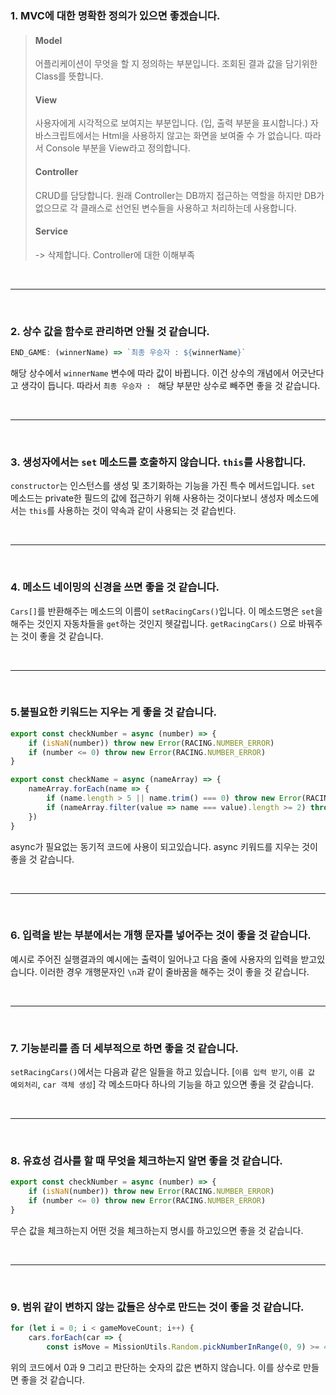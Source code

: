 ### 1. MVC에 대한 명확한 정의가 있으면 좋겠습니다.
> #### Model
>어플리케이션이 무엇을 할 지 정의하는 부분입니다. 조회된 결과 값을 담기위한 Class를 뜻합니다.
>
> #### View
> 사용자에게 시각적으로 보여지는 부분입니다. (입, 출력 부분을 표시합니다.) 자바스크립트에서는 Html을 사용하지 않고는 화면을 보여줄 수 가 없습니다. 따라서 Console 부분을 View라고 정의합니다. 
>
> #### Controller
> CRUD를 담당합니다. 원래 Controller는 DB까지 접근하는 역할을 하지만 DB가 없으므로 각 클래스로 선언된 변수들을 사용하고 처리하는데 사용합니다.
>
> #### Service
> -> 삭제합니다. Controller에 대한 이해부족

<br>

---

<br>

### 2. 상수 값을 함수로 관리하면 안될 것 같습니다.
```javascript
END_GAME: (winnerName) => `최종 우승자 : ${winnerName}`
```
해당 상수에서 ``winnerName`` 변수에 따라 값이 바뀝니다. 이건 상수의 개념에서 어긋난다고 생각이 듭니다. 따라서 ``최종 우승자 : `` 해당 부분만 상수로 빼주면 좋을 것 같습니다.

<br>

---

<br>

### 3. 생성자에서는 ```set``` 메소드를 호출하지 않습니다. ```this```를 사용합니다.
```constructor```는 인스턴스를 생성 및 초기화하는 기능을 가진 특수 메서드입니다. ```set``` 메소드는 private한 필드의 값에 접근하기 위해 사용하는 것이다보니 생성자 메소드에서는 ```this```를 사용하는 것이 약속과 같이 사용되는 것 같습빈다.

<br>

---

<br>


### 4. 메소드 네이밍의 신경을 쓰면 좋을 것 같습니다.
```Cars[]```를 반환해주는 메소드의 이름이 ```setRacingCars()```입니다. 이 메소드명은 ```set```을 해주는 것인지 자동차들을 ```get```하는 것인지 헷갈립니다. ```getRacingCars()``` 으로 바꿔주는 것이 좋을 것 같습니다.

<br>

---

<br>

### 5.불필요한 키워드는 지우는 게 좋을 것 같습니다.
```javascript
export const checkNumber = async (number) => {
    if (isNaN(number)) throw new Error(RACING.NUMBER_ERROR)
    if (number <= 0) throw new Error(RACING.NUMBER_ERROR)
}

export const checkName = async (nameArray) => {
    nameArray.forEach(name => {
        if (name.length > 5 || name.trim() === 0) throw new Error(RACING.NAMING_ERROR)
        if (nameArray.filter(value => name === value).length >= 2) throw new Error(RACING.NAMING_ERROR)
    })
}

```
async가 필요없는 동기적 코드에 사용이 되고있습니다. async 키워드를 지우는 것이 좋을 것 같습니다.

<br>

---

<br>

### 6. 입력을 받는 부분에서는 개행 문자를 넣어주는 것이 좋을 것 같습니다.
예시로 주어진 실행결과의 예시에는 출력이 일어나고 다음 줄에 사용자의 입력을 받고있습니다. 이러한 경우 개행문자인 ``\n``과 같이 줄바꿈을 해주는 것이 좋을 것 같습니다.

<br>

---

<br>

### 7. 기능분리를 좀 더 세부적으로 하면 좋을 것 같습니다.
```setRacingCars()```에서는 다음과 같은 일들을 하고 있습니다. [``이름 입력 받기``, ``이름 값 예외처리``, ``car 객체 생성``] 각 메소드마다 하나의 기능을 하고 있으면 좋을 것 같습니다.

<br>

---

<br>


### 8. 유효성 검사를 할 때 무엇을 체크하는지 알면 좋을 것 같습니다.
```javascript
export const checkNumber = async (number) => {
    if (isNaN(number)) throw new Error(RACING.NUMBER_ERROR)
    if (number <= 0) throw new Error(RACING.NUMBER_ERROR)
}
```
무슨 값을 체크하는지 어떤 것을 체크하는지 명시를 하고있으면 좋을 것 같습니다.


<br>

---

<br>

### 9. 범위 같이 변하지 않는 값들은 상수로 만드는 것이 좋을 것 같습니다.
```javascript
for (let i = 0; i < gameMoveCount; i++) {
    cars.forEach(car => {
        const isMove = MissionUtils.Random.pickNumberInRange(0, 9) >= 4
```
위의 코드에서 0과 9 그리고 판단하는 숫자의 값은 변하지 않습니다. 이를 상수로 만들면 좋을 것 같습니다.